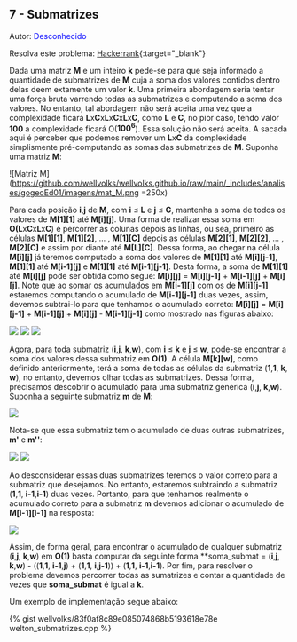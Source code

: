 ## 7 - Submatrizes
<div id="submatrizes"></div>

Autor: <font color = "blue">Desconhecido</font>

Resolva este problema: [Hackerrank][hackerrank-i]{:target="_blank"}

Dada uma matriz **M** e um inteiro **k** pede-se para que seja informado a quantidade de submatrizes de **M** cuja a soma dos valores contidos dentro delas deem extamente um valor **k**. Uma primeira abordagem seria tentar uma força bruta varrendo todas as submatrizes e computando a soma dos valores. No entanto, tal abordagem não será aceita uma vez que a complexidade ficará **L**x**C**x**L**x**C**x**L**x**C**, como **L** e **C**, no pior caso, tendo valor **100** a  complexidade ficará O(**$100^6$**). Essa solução não será aceita. A sacada aqui é perceber que podemos remover um **L**x**C** da complexidade simplismente  pré-computando as somas das submatrizes de **M**. Suponha uma matriz **M**:

![Matriz M](https://github.com/wellvolks/wellvolks.github.io/raw/main/_includes/analises/gogeoEd01/imagens/mat_M.png =250x)

Para cada posição **i**,**j** de **M**, com **i** $\leqslant$ **L** e **j** $\leqslant$ **C**, mantenha a soma de todos os valores de **M\[1]\[1]** até **M\[i]\[j]**. Uma forma de realizar essa soma em **O(L**x**C**x**L**x**C**) é percorrer as colunas depois as linhas, ou sea, primeiro as células **M\[1]\[1]**, **M\[1]\[2]**, ... , **M\[1]\[C]** depois as células **M\[2]\[1]**, **M\[2]\[2]**, ... , **M\[2]\[C]** e assim por diante até **M\[L]\[C]**. Dessa forma, ao chegar na célula **M\[i]\[j]**  já teremos computado a soma dos valores de **M\[1]\[1]** até **M\[i]\[j-1]**, **M\[1]\[1]** até **M\[i-1]\[j]** e  **M\[1]\[1]** até **M\[i-1]\[j-1]**. Desta forma, a soma de **M\[1]\[1]** até **M\[i]\[j]** pode ser obtida como segue: **M\[i]\[j]** = **M\[i]\[j-1]** + **M\[i-1]\[j]** +  **M\[i]\[j]**. Note que ao somar os acumulados em **M\[i-1]\[j]** com os de **M\[i]\[j-1]** estaremos computando o acumulado de **M\[i-1]\[j-1]** duas vezes, assim, devemos subtrai-lo para que tenhamos o acumulado correto:  **M\[i]\[j]** = **M\[i]\[j-1]** + **M\[i-1]\[j]** +  **M\[i]\[j]** - **M\[i-1]\[j-1]** como mostrado nas figuras abaixo:

![](https://github.com/wellvolks/wellvolks.github.io/raw/main/_includes/analises/gogeoEd01/imagens/mat_pre.png)
![](https://github.com/wellvolks/wellvolks.github.io/raw/main/_includes/analises/gogeoEd01/imagens/mat_pre2.png)
![](https://github.com/wellvolks/wellvolks.github.io/raw/main/_includes/analises/gogeoEd01/imagens/mat_pre3.png)

Agora, para toda submatriz (**i**,**j**, **k**,**w**), com **i** $\leqslant$ **k** e **j** $\leqslant$ **w**, pode-se encontrar a soma dos valores dessa submatriz em **O(1)**. A célula **M\[k]\[w]**, como definido anteriormente, terá a soma de todas as células da submatriz (**1**,**1**, **k**, **w**), no entanto, devemos olhar todas as submatrizes. Dessa forma, precisamos descobrir o acumulado para uma submatriz generica (**i**,**j**, **k**,**w**). Suponha a seguinte submatriz **m** de **M**:

![](https://github.com/wellvolks/wellvolks.github.io/raw/main/_includes/analises/gogeoEd01/imagens/mat_sub.png)

Nota-se que essa submatriz tem o acumulado de duas outras submatrizes, **m'** e **m''**:

![](https://github.com/wellvolks/wellvolks.github.io/raw/main/_includes/analises/gogeoEd01/imagens/mat_sub1.png)
![](https://github.com/wellvolks/wellvolks.github.io/raw/main/_includes/analises/gogeoEd01/imagens/mat_sub2.png)

Ao desconsiderar essas duas submatrizes teremos o valor correto para a submatriz que desejamos. No entanto, estaremos subtraindo a submatriz (**1**,**1**, **i-1**,**i-1**) duas vezes. Portanto, para que tenhamos realmente o acumulado correto para a submatriz **m** devemos adicionar o acumulado de **M\[i-1]\[i-1]** na resposta:

![](https://github.com/wellvolks/wellvolks.github.io/raw/main/_includes/analises/gogeoEd01/imagens/mat_calc.png)

Assim, de forma geral, para encontrar o acumulado de qualquer submatriz (**i**,**j**, **k**,**w**) em **O(1)** basta computar da seguinte forma **soma_submat = (**i**,**j**, **k**,**w**) - ((**1**,**1**, **i-1**,**j**) + (**1**,**1**, **i**,**j-1**)) + (**1**,**1**, **i-1**,**i-1**). Por fim, para resolver o problema devemos percorrer todas as sumatrizes e contar a quantidade de vezes que **soma_submat** é igual a **k**. 

Um exemplo de implementação segue abaixo:

{% gist wellvolks/83f0af8c89e085074868b5193618e78e welton_submatrizes.cpp %}

[hackerrank-i]: https://www.hackerrank.com/contests/gogeo-problemas-ja-utilizados-em-avaliacoes/challenges/submatrizes
